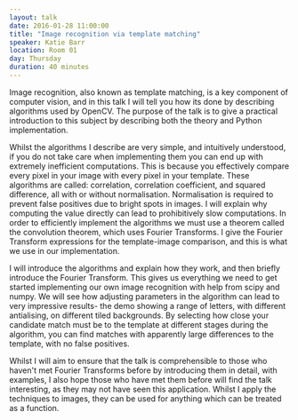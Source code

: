 ```yaml
---
layout: talk
date: 2016-01-28 11:00:00
title: "Image recognition via template matching"
speaker: Katie Barr
location: Room 01
day: Thursday
duration: 40 minutes
---
```


Image recognition, also known as template matching, is a key component of
computer vision, and in this talk I will tell you how its done by describing
algorithms used by OpenCV. The purpose of the talk is to give a practical
introduction to this subject by describing both the theory and Python
implementation.

Whilst the algorithms I describe are very simple, and intuitively understood,
if you do not take care when implementing them you can end up with extremely
inefficient computations. This is because you effectively compare every pixel
in your image with every pixel in your template. These algorithms are called:
correlation, correlation coefficient, and squared difference, all with or
without normalisation. Normalisation is required to prevent false positives due
to bright spots in images. I will explain why computing the value directly can
lead to prohibitively slow computations. In order to efficiently implement the
algorithms we must use a theorem called the convolution theorem, which uses
Fourier Transforms. I give the Fourier Transform expressions for the
template-image comparison, and this is what we use in our implementation.

I will introduce the algorithms and explain how they work, and then briefly
introduce the Fourier Transform. This gives us everything we need to get
started implementing our own image recognition with help from scipy and numpy.
We will see how adjusting parameters in the algorithm can lead to very
impressive results- the demo showing a range of letters, with different
antialising, on different tiled backgrounds. By selecting how close your
candidate match must be to the template at different stages during the
algorithm, you can find matches with apparently large differences to the
template, with no false positives.

Whilst I will aim to ensure that the talk is comprehensible to those who
haven't met Fourier Transforms before by introducing them in detail, with
examples, I also hope those who have met them before will find the talk
interesting, as they may not have seen this application. Whilst I apply the
techniques to images, they can be used for anything which can be treated as a
function.
